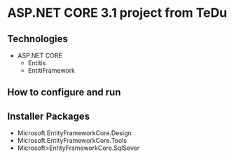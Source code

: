 # ASP.NET CORE 3.1 project from TeDu
## Technologies
-  ASP.NET CORE
	- Entitis
	- EntitiFramework
## How to configure and run
## Installer Packages
- Microsoft.EntityFrameworkCore.Design
- Microsoft.EntityFrameworkCore.Tools
- Microsoft>EntityFrameworkCore.SqlSever